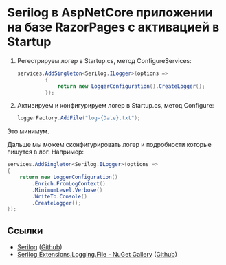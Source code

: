 ﻿# Serilog в AspNetCore приложении на базе RazorPages с активацией в Startup

1. Регестрируем логер в Startup.cs, метод ConfigureServices:
   ```csharp
   services.AddSingleton<Serilog.ILogger>(options =>
            {
                return new LoggerConfiguration().CreateLogger();
            });
   ```
2. Активируем и конфигурируем логер в Startup.cs, метод Configure:
   ```csharp
   loggerFactory.AddFile("log-{Date}.txt");
   ```

Это минимум.

Дальше мы можем сконфигурировать логер и подробности которые пишутся в лог. Например:

```csharp
services.AddSingleton<Serilog.ILogger>(options =>
{
    return new LoggerConfiguration()
        .Enrich.FromLogContext()
        .MinimumLevel.Verbose()
        .WriteTo.Console()
        .CreateLogger();
});
```

## Ссылки

* [Serilog](https://serilog.net/) ([Github](https://github.com/serilog/serilog))
* [Serilog.Extensions.Logging.File - NuGet Gallery](https://www.nuget.org/packages/Serilog.Extensions.Logging.File/) ([Github](https://github.com/serilog/serilog-extensions-logging-file))
